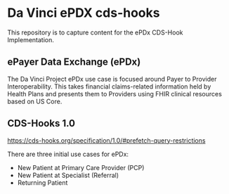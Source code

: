 # Da Vinci ePDX cds-hooks

This repository is to capture content for the ePDx CDS-Hook Implementation.

## ePayer Data Exchange (ePDx)

The Da Vinci Project ePDx use case is focused around Payer to Provider 
Interoperability. This takes financial claims-related information held
by Health Plans and presents them to Providers using FHIR clinical 
resources based on US Core.

## CDS-Hooks 1.0

https://cds-hooks.org/specification/1.0/#prefetch-query-restrictions

There are three initial use cases for ePDx:

 - New Patient at Primary Care Provider (PCP)
 - New Patient at Specialist (Referral)
 - Returning Patient
 
